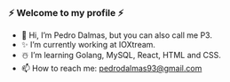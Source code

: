  ### ⚡️ Welcome to my profile ⚡️

- 👋 Hi, I’m Pedro Dalmas, but you can also call me P3.
- ✨ I’m currently working at IOXtream.
- ☃️ I’m learning Golang, MySQL, React, HTML and CSS.
- 📫 How to reach me: pedrodalmas93@gmail.com

<!---
pedrodalmas/pedrodalmas is a ✨ special ✨ repository because its `README.md` (this file) appears on your GitHub profile.
You can click the Preview link to take a look at your changes.
--->
